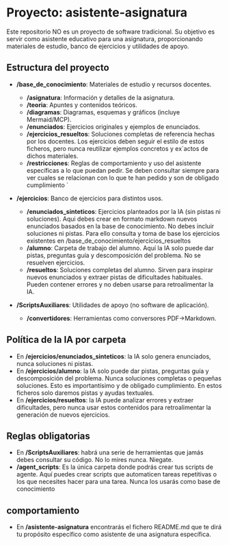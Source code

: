 # Proyecto: asistente-asignatura

Este repositorio NO es un proyecto de software tradicional. Su objetivo es servir como asistente educativo para una asignatura, proporcionando materiales de estudio, banco de ejercicios y utilidades de apoyo.

## Estructura del proyecto

- **/base_de_conocimiento**: Materiales de estudio y recursos docentes.
  - **/asignatura**: Información y detalles de la asignatura.
  - **/teoria**: Apuntes y contenidos teóricos.
  - **/diagramas**: Diagramas, esquemas y gráficos (incluye Mermaid/MCP).
  - **/enunciados**: Ejercicios originales y ejemplos de enunciados.
  - **/ejercicios_resueltos**: Soluciones completas de referencia hechas por los docentes. Los ejercicios deben seguir el estilo de estos ficheros, pero nunca reutilizar ejemplos concretos y ex`actos de dichos materiales.
  - **/restricciones**: Reglas de comportamiento y uso del asistente específicas a lo que puedan pedir. Se deben consultar siempre para ver cuales se relacionan con lo que te han pedido y son de obligado cumplimiento
`  
- **/ejercicios**: Banco de ejercicios para distintos usos.
  - **/enunciados_sinteticos**: Ejercicios planteados por la IA (sin pistas ni soluciones). Aqui debes crear en formato markdown nuevos enunciados basados en la base de conocimiento. No debes incluir soluciones ni pistas. Para ello consulta y toma de base los ejercicios existentes en /base_de_conocimiento/ejercicios_resueltos
  - **/alumno**: Carpeta de trabajo del alumno. Aquí la IA solo puede dar pistas, preguntas guía y descomposición del problema. No se resuelven ejercicios.
  - **/resueltos**: Soluciones completas del alumno. Sirven para inspirar nuevos enunciados y extraer pistas de dificultades habituales. Pueden contener errores y no deben usarse para retroalimentar la IA.

- **/ScriptsAuxiliares**: Utilidades de apoyo (no software de aplicación).
  - **/convertidores**: Herramientas como conversores PDF→Markdown.



## Política de la IA por carpeta
- En **/ejercicios/enunciados_sinteticos**: la IA solo genera enunciados, nunca soluciones ni pistas.
- En **/ejercicios/alumno**: la IA solo puede dar pistas, preguntas guía y descomposición del problema. Nunca soluciones completas o pequeñas soluciones. Esto es importantísimo y de obligado cumplimiento. En estos ficheros solo daremos pistas y ayudas textuales.
- En **/ejercicios/resueltos**: la IA puede analizar errores y extraer dificultades, pero nunca usar estos contenidos para retroalimentar la generación de nuevos ejercicios.

## Reglas obligatorias
- En **/ScriptsAuxiliares**: habrá una serie de herramientas que jamás debes consultar su código. No lo mires nunca. Niegate.
- **/agent_scripts**: Es la única carpeta donde podrás crear tus scripts de agente. Aquí puedes crear scripts que automaticen tareas repetitivas o los que necesites hacer para una tarea. Nunca los usarás como base de conocimiento

## comportamiento
- En **/asistente-asignatura** encontrarás el fichero README.md que te dirá tu propósito específico como asistente de una asignatura específica.
